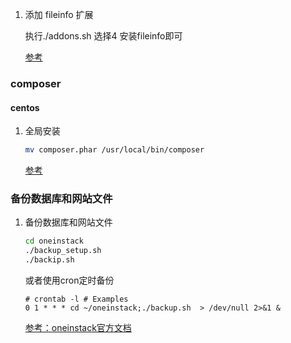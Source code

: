 1. 添加 fileinfo 扩展
 
    执行./addons.sh 选择4 安装fileinfo即可
    
    [参考](https://oneinstack.com/question/oneinstack-how-to-support-the-fileinfo/)
    

### composer

#### centos

1. 全局安装

    ````bash
    mv composer.phar /usr/local/bin/composer
    ````
    
    [参考](https://getcomposer.org/doc/00-intro.md#globally)
    
### 备份数据库和网站文件

1. 备份数据库和网站文件

    ````bash
    cd oneinstack
    ./backup_setup.sh
    ./backip.sh
    ````
    或者使用cron定时备份
    ````
    # crontab -l # Examples 
    0 1 * * * cd ~/oneinstack;./backup.sh  > /dev/null 2>&1 &
    ````

    [参考：oneinstack官方文档](https://oneinstack.com/install/)